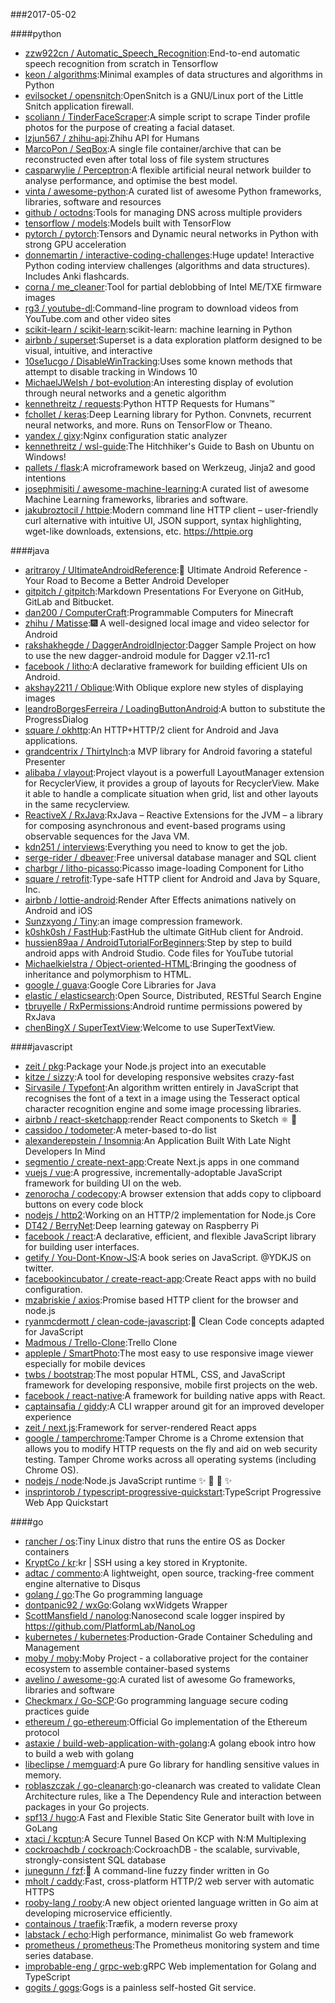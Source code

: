 ###2017-05-02

####python
* [zzw922cn / Automatic_Speech_Recognition](https://github.com/zzw922cn/Automatic_Speech_Recognition):End-to-end automatic speech recognition from scratch in Tensorflow
* [keon / algorithms](https://github.com/keon/algorithms):Minimal examples of data structures and algorithms in Python
* [evilsocket / opensnitch](https://github.com/evilsocket/opensnitch):OpenSnitch is a GNU/Linux port of the Little Snitch application firewall.
* [scoliann / TinderFaceScraper](https://github.com/scoliann/TinderFaceScraper):A simple script to scrape Tinder profile photos for the purpose of creating a facial dataset.
* [lzjun567 / zhihu-api](https://github.com/lzjun567/zhihu-api):Zhihu API for Humans
* [MarcoPon / SeqBox](https://github.com/MarcoPon/SeqBox):A single file container/archive that can be reconstructed even after total loss of file system structures
* [casparwylie / Perceptron](https://github.com/casparwylie/Perceptron):A flexible artificial neural network builder to analyse performance, and optimise the best model.
* [vinta / awesome-python](https://github.com/vinta/awesome-python):A curated list of awesome Python frameworks, libraries, software and resources
* [github / octodns](https://github.com/github/octodns):Tools for managing DNS across multiple providers
* [tensorflow / models](https://github.com/tensorflow/models):Models built with TensorFlow
* [pytorch / pytorch](https://github.com/pytorch/pytorch):Tensors and Dynamic neural networks in Python with strong GPU acceleration
* [donnemartin / interactive-coding-challenges](https://github.com/donnemartin/interactive-coding-challenges):Huge update! Interactive Python coding interview challenges (algorithms and data structures). Includes Anki flashcards.
* [corna / me_cleaner](https://github.com/corna/me_cleaner):Tool for partial deblobbing of Intel ME/TXE firmware images
* [rg3 / youtube-dl](https://github.com/rg3/youtube-dl):Command-line program to download videos from YouTube.com and other video sites
* [scikit-learn / scikit-learn](https://github.com/scikit-learn/scikit-learn):scikit-learn: machine learning in Python
* [airbnb / superset](https://github.com/airbnb/superset):Superset is a data exploration platform designed to be visual, intuitive, and interactive
* [10se1ucgo / DisableWinTracking](https://github.com/10se1ucgo/DisableWinTracking):Uses some known methods that attempt to disable tracking in Windows 10
* [MichaelJWelsh / bot-evolution](https://github.com/MichaelJWelsh/bot-evolution):An interesting display of evolution through neural networks and a genetic algorithm
* [kennethreitz / requests](https://github.com/kennethreitz/requests):Python HTTP Requests for Humans™
* [fchollet / keras](https://github.com/fchollet/keras):Deep Learning library for Python. Convnets, recurrent neural networks, and more. Runs on TensorFlow or Theano.
* [yandex / gixy](https://github.com/yandex/gixy):Nginx configuration static analyzer
* [kennethreitz / wsl-guide](https://github.com/kennethreitz/wsl-guide):The Hitchhiker's Guide to Bash on Ubuntu on Windows!
* [pallets / flask](https://github.com/pallets/flask):A microframework based on Werkzeug, Jinja2 and good intentions
* [josephmisiti / awesome-machine-learning](https://github.com/josephmisiti/awesome-machine-learning):A curated list of awesome Machine Learning frameworks, libraries and software.
* [jakubroztocil / httpie](https://github.com/jakubroztocil/httpie):Modern command line HTTP client – user-friendly curl alternative with intuitive UI, JSON support, syntax highlighting, wget-like downloads, extensions, etc. https://httpie.org

####java
* [aritraroy / UltimateAndroidReference](https://github.com/aritraroy/UltimateAndroidReference):🚀 Ultimate Android Reference - Your Road to Become a Better Android Developer
* [gitpitch / gitpitch](https://github.com/gitpitch/gitpitch):Markdown Presentations For Everyone on GitHub, GitLab and Bitbucket.
* [dan200 / ComputerCraft](https://github.com/dan200/ComputerCraft):Programmable Computers for Minecraft
* [zhihu / Matisse](https://github.com/zhihu/Matisse):🎆 A well-designed local image and video selector for Android
* [rakshakhegde / DaggerAndroidInjector](https://github.com/rakshakhegde/DaggerAndroidInjector):Dagger Sample Project on how to use the new dagger-android module for Dagger v2.11-rc1
* [facebook / litho](https://github.com/facebook/litho):A declarative framework for building efficient UIs on Android.
* [akshay2211 / Oblique](https://github.com/akshay2211/Oblique):With Oblique explore new styles of displaying images
* [leandroBorgesFerreira / LoadingButtonAndroid](https://github.com/leandroBorgesFerreira/LoadingButtonAndroid):A button to substitute the ProgressDialog
* [square / okhttp](https://github.com/square/okhttp):An HTTP+HTTP/2 client for Android and Java applications.
* [grandcentrix / ThirtyInch](https://github.com/grandcentrix/ThirtyInch):a MVP library for Android favoring a stateful Presenter
* [alibaba / vlayout](https://github.com/alibaba/vlayout):Project vlayout is a powerfull LayoutManager extension for RecyclerView, it provides a group of layouts for RecyclerView. Make it able to handle a complicate situation when grid, list and other layouts in the same recyclerview.
* [ReactiveX / RxJava](https://github.com/ReactiveX/RxJava):RxJava – Reactive Extensions for the JVM – a library for composing asynchronous and event-based programs using observable sequences for the Java VM.
* [kdn251 / interviews](https://github.com/kdn251/interviews):Everything you need to know to get the job.
* [serge-rider / dbeaver](https://github.com/serge-rider/dbeaver):Free universal database manager and SQL client
* [charbgr / litho-picasso](https://github.com/charbgr/litho-picasso):Picasso image-loading Component for Litho
* [square / retrofit](https://github.com/square/retrofit):Type-safe HTTP client for Android and Java by Square, Inc.
* [airbnb / lottie-android](https://github.com/airbnb/lottie-android):Render After Effects animations natively on Android and iOS
* [Sunzxyong / Tiny](https://github.com/Sunzxyong/Tiny):an image compression framework.
* [k0shk0sh / FastHub](https://github.com/k0shk0sh/FastHub):FastHub the ultimate GitHub client for Android.
* [hussien89aa / AndroidTutorialForBeginners](https://github.com/hussien89aa/AndroidTutorialForBeginners):Step by step to build android apps with Android Studio. Code files for YouTube tutorial
* [Michaelkielstra / Object-oriented-HTML](https://github.com/Michaelkielstra/Object-oriented-HTML):Bringing the goodness of inheritance and polymorphism to HTML.
* [google / guava](https://github.com/google/guava):Google Core Libraries for Java
* [elastic / elasticsearch](https://github.com/elastic/elasticsearch):Open Source, Distributed, RESTful Search Engine
* [tbruyelle / RxPermissions](https://github.com/tbruyelle/RxPermissions):Android runtime permissions powered by RxJava
* [chenBingX / SuperTextView](https://github.com/chenBingX/SuperTextView):Welcome to use SuperTextView.

####javascript
* [zeit / pkg](https://github.com/zeit/pkg):Package your Node.js project into an executable
* [kitze / sizzy](https://github.com/kitze/sizzy):A tool for developing responsive websites crazy-fast
* [Sirvasile / Typefont](https://github.com/Sirvasile/Typefont):An algorithm written entirely in JavaScript that recognises the font of a text in a image using the Tesseract optical character recognition engine and some image processing libraries.
* [airbnb / react-sketchapp](https://github.com/airbnb/react-sketchapp):render React components to Sketch ⚛️ 💎
* [cassidoo / todometer](https://github.com/cassidoo/todometer):A meter-based to-do list
* [alexanderepstein / Insomnia](https://github.com/alexanderepstein/Insomnia):An Application Built With Late Night Developers In Mind
* [segmentio / create-next-app](https://github.com/segmentio/create-next-app):Create Next.js apps in one command
* [vuejs / vue](https://github.com/vuejs/vue):A progressive, incrementally-adoptable JavaScript framework for building UI on the web.
* [zenorocha / codecopy](https://github.com/zenorocha/codecopy):A browser extension that adds copy to clipboard buttons on every code block
* [nodejs / http2](https://github.com/nodejs/http2):Working on an HTTP/2 implementation for Node.js Core
* [DT42 / BerryNet](https://github.com/DT42/BerryNet):Deep learning gateway on Raspberry Pi
* [facebook / react](https://github.com/facebook/react):A declarative, efficient, and flexible JavaScript library for building user interfaces.
* [getify / You-Dont-Know-JS](https://github.com/getify/You-Dont-Know-JS):A book series on JavaScript. @YDKJS on twitter.
* [facebookincubator / create-react-app](https://github.com/facebookincubator/create-react-app):Create React apps with no build configuration.
* [mzabriskie / axios](https://github.com/mzabriskie/axios):Promise based HTTP client for the browser and node.js
* [ryanmcdermott / clean-code-javascript](https://github.com/ryanmcdermott/clean-code-javascript):🛁 Clean Code concepts adapted for JavaScript
* [Madmous / Trello-Clone](https://github.com/Madmous/Trello-Clone):Trello Clone
* [appleple / SmartPhoto](https://github.com/appleple/SmartPhoto):The most easy to use responsive image viewer especially for mobile devices
* [twbs / bootstrap](https://github.com/twbs/bootstrap):The most popular HTML, CSS, and JavaScript framework for developing responsive, mobile first projects on the web.
* [facebook / react-native](https://github.com/facebook/react-native):A framework for building native apps with React.
* [captainsafia / giddy](https://github.com/captainsafia/giddy):A CLI wrapper around git for an improved developer experience
* [zeit / next.js](https://github.com/zeit/next.js):Framework for server-rendered React apps
* [google / tamperchrome](https://github.com/google/tamperchrome):Tamper Chrome is a Chrome extension that allows you to modify HTTP requests on the fly and aid on web security testing. Tamper Chrome works across all operating systems (including Chrome OS).
* [nodejs / node](https://github.com/nodejs/node):Node.js JavaScript runtime ✨ 🐢 🚀 ✨
* [insprintorob / typescript-progressive-quickstart](https://github.com/insprintorob/typescript-progressive-quickstart):TypeScript Progressive Web App Quickstart

####go
* [rancher / os](https://github.com/rancher/os):Tiny Linux distro that runs the entire OS as Docker containers
* [KryptCo / kr](https://github.com/KryptCo/kr):kr | SSH using a key stored in Kryptonite.
* [adtac / commento](https://github.com/adtac/commento):A lightweight, open source, tracking-free comment engine alternative to Disqus
* [golang / go](https://github.com/golang/go):The Go programming language
* [dontpanic92 / wxGo](https://github.com/dontpanic92/wxGo):Golang wxWidgets Wrapper
* [ScottMansfield / nanolog](https://github.com/ScottMansfield/nanolog):Nanosecond scale logger inspired by https://github.com/PlatformLab/NanoLog
* [kubernetes / kubernetes](https://github.com/kubernetes/kubernetes):Production-Grade Container Scheduling and Management
* [moby / moby](https://github.com/moby/moby):Moby Project - a collaborative project for the container ecosystem to assemble container-based systems
* [avelino / awesome-go](https://github.com/avelino/awesome-go):A curated list of awesome Go frameworks, libraries and software
* [Checkmarx / Go-SCP](https://github.com/Checkmarx/Go-SCP):Go programming language secure coding practices guide
* [ethereum / go-ethereum](https://github.com/ethereum/go-ethereum):Official Go implementation of the Ethereum protocol
* [astaxie / build-web-application-with-golang](https://github.com/astaxie/build-web-application-with-golang):A golang ebook intro how to build a web with golang
* [libeclipse / memguard](https://github.com/libeclipse/memguard):A pure Go library for handling sensitive values in memory.
* [roblaszczak / go-cleanarch](https://github.com/roblaszczak/go-cleanarch):go-cleanarch was created to validate Clean Architecture rules, like a The Dependency Rule and interaction between packages in your Go projects.
* [spf13 / hugo](https://github.com/spf13/hugo):A Fast and Flexible Static Site Generator built with love in GoLang
* [xtaci / kcptun](https://github.com/xtaci/kcptun):A Secure Tunnel Based On KCP with N:M Multiplexing
* [cockroachdb / cockroach](https://github.com/cockroachdb/cockroach):CockroachDB - the scalable, survivable, strongly-consistent SQL database
* [junegunn / fzf](https://github.com/junegunn/fzf):🌸 A command-line fuzzy finder written in Go
* [mholt / caddy](https://github.com/mholt/caddy):Fast, cross-platform HTTP/2 web server with automatic HTTPS
* [rooby-lang / rooby](https://github.com/rooby-lang/rooby):A new object oriented language written in Go aim at developing microservice efficiently.
* [containous / traefik](https://github.com/containous/traefik):Træfik, a modern reverse proxy
* [labstack / echo](https://github.com/labstack/echo):High performance, minimalist Go web framework
* [prometheus / prometheus](https://github.com/prometheus/prometheus):The Prometheus monitoring system and time series database.
* [improbable-eng / grpc-web](https://github.com/improbable-eng/grpc-web):gRPC Web implementation for Golang and TypeScript
* [gogits / gogs](https://github.com/gogits/gogs):Gogs is a painless self-hosted Git service.

